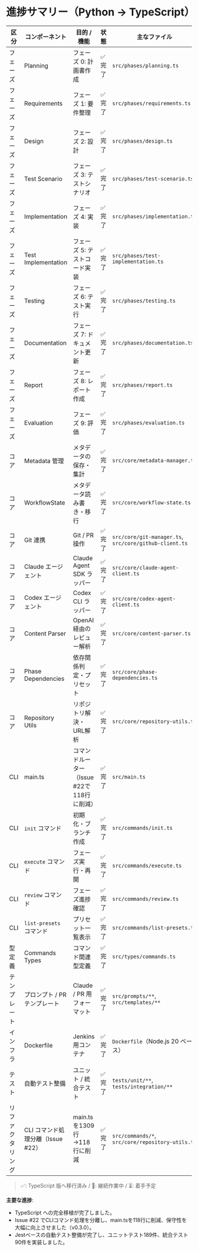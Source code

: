 # 進捗サマリー（Python → TypeScript）

| 区分 | コンポーネント | 目的 / 機能 | 状態 | 主なファイル |
|------|---------------|-------------|------|--------------|
| フェーズ | Planning | フェーズ 0: 計画書作成 | ✅ 完了 | `src/phases/planning.ts` |
| フェーズ | Requirements | フェーズ 1: 要件整理 | ✅ 完了 | `src/phases/requirements.ts` |
| フェーズ | Design | フェーズ 2: 設計 | ✅ 完了 | `src/phases/design.ts` |
| フェーズ | Test Scenario | フェーズ 3: テストシナリオ | ✅ 完了 | `src/phases/test-scenario.ts` |
| フェーズ | Implementation | フェーズ 4: 実装 | ✅ 完了 | `src/phases/implementation.ts` |
| フェーズ | Test Implementation | フェーズ 5: テストコード実装 | ✅ 完了 | `src/phases/test-implementation.ts` |
| フェーズ | Testing | フェーズ 6: テスト実行 | ✅ 完了 | `src/phases/testing.ts` |
| フェーズ | Documentation | フェーズ 7: ドキュメント更新 | ✅ 完了 | `src/phases/documentation.ts` |
| フェーズ | Report | フェーズ 8: レポート作成 | ✅ 完了 | `src/phases/report.ts` |
| フェーズ | Evaluation | フェーズ 9: 評価 | ✅ 完了 | `src/phases/evaluation.ts` |
| コア | Metadata 管理 | メタデータの保存・集計 | ✅ 完了 | `src/core/metadata-manager.ts` |
| コア | WorkflowState | メタデータ読み書き・移行 | ✅ 完了 | `src/core/workflow-state.ts` |
| コア | Git 連携 | Git / PR 操作 | ✅ 完了 | `src/core/git-manager.ts`, `src/core/github-client.ts` |
| コア | Claude エージェント | Claude Agent SDK ラッパー | ✅ 完了 | `src/core/claude-agent-client.ts` |
| コア | Codex エージェント | Codex CLI ラッパー | ✅ 完了 | `src/core/codex-agent-client.ts` |
| コア | Content Parser | OpenAI 経由のレビュー解析 | ✅ 完了 | `src/core/content-parser.ts` |
| コア | Phase Dependencies | 依存関係判定・プリセット | ✅ 完了 | `src/core/phase-dependencies.ts` |
| コア | Repository Utils | リポジトリ解決・URL解析 | ✅ 完了 | `src/core/repository-utils.ts` |
| CLI | main.ts | コマンドルーター（Issue #22で118行に削減） | ✅ 完了 | `src/main.ts` |
| CLI | `init` コマンド | 初期化・ブランチ作成 | ✅ 完了 | `src/commands/init.ts` |
| CLI | `execute` コマンド | フェーズ実行・再開 | ✅ 完了 | `src/commands/execute.ts` |
| CLI | `review` コマンド | フェーズ進捗確認 | ✅ 完了 | `src/commands/review.ts` |
| CLI | `list-presets` コマンド | プリセット一覧表示 | ✅ 完了 | `src/commands/list-presets.ts` |
| 型定義 | Commands Types | コマンド関連型定義 | ✅ 完了 | `src/types/commands.ts` |
| テンプレート | プロンプト / PR テンプレート | Claude / PR 用フォーマット | ✅ 完了 | `src/prompts/**`, `src/templates/**` |
| インフラ | Dockerfile | Jenkins 用コンテナ | ✅ 完了 | `Dockerfile`（Node.js 20 ベース） |
| テスト | 自動テスト整備 | ユニット / 統合テスト | ✅ 完了 | `tests/unit/**`, `tests/integration/**` |
| リファクタリング | CLI コマンド処理分離（Issue #22） | main.tsを1309行→118行に削減 | ✅ 完了 | `src/commands/*`, `src/core/repository-utils.ts` |

> ✅: TypeScript 版へ移行済み / 🔄: 継続作業中 / ⏳: 着手予定

**主要な進捗**:
- TypeScript への完全移植が完了しました。
- Issue #22 でCLIコマンド処理を分離し、main.tsを118行に削減、保守性を大幅に向上させました（v0.3.0）。
- Jestベースの自動テスト整備が完了し、ユニットテスト189件、統合テスト90件を実装しました。
